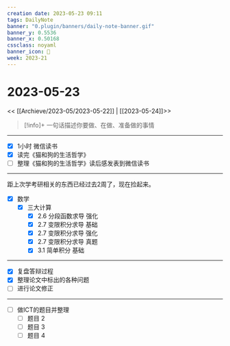 ```yaml
---
creation date: 2023-05-23 09:11
tags: DailyNote
banner: "0.plugin/banners/daily-note-banner.gif"
banner_y: 0.5536
banner_x: 0.50168
cssclass: noyaml
banner_icon: 💌
week: 2023-21
---
```


# 2023-05-23

<< [[Archieve/2023-05/2023-05-22]] | [[2023-05-24]]>>


> [!info]+ 一句话描述你要做、在做、准备做的事情
> 

---

- [x] 1小时 微信读书
- [x] 读完《猫和狗的生活哲学》
- [ ] 整理《猫和狗的生活哲学》读后感发表到微信读书

---

距上次学考研相关的东西已经过去2周了，现在捡起来。

- [x] 数学
	- [x] 三大计算
		- [x] 2.6 分段函数求导 强化
		- [x] 2.7 变限积分求导 基础
		- [x] 2.7 变限积分求导 强化
		- [x] 2.7 变限积分求导 真题
		- [x] 3.1 简单积分 基础

---

- [x] 复盘答辩过程
- [x] 整理论文中标出的各种问题
- [ ] 进行论文修正

---

- [ ] 做ICT的题目并整理
	- [ ] 题目 2
	- [ ] 题目 3
	- [ ] 题目 4